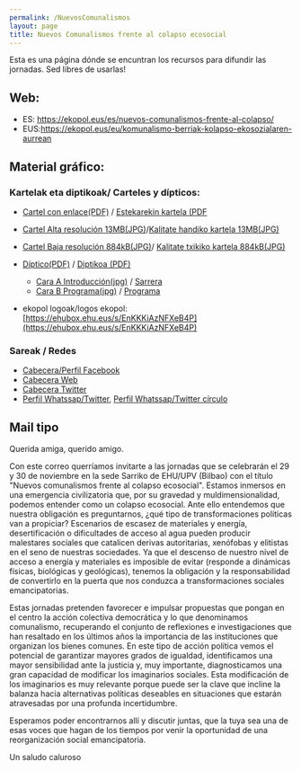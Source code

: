 ```yaml
---
permalink: /NuevosComunalismos
layout: page
title: Nuevos Comunalismos frente al colapso ecosocial
---
```


Esta es una página dónde se encuntran los recursos para difundir las jornadas. Sed libres de usarlas! 

## Web:
- ES: <https://ekopol.eus/es/nuevos-comunalismos-frente-al-colapso/>
- EUS:<https://ekopol.eus/eu/komunalismo-berriak-kolapso-ekosozialaren-aurrean> 



## Material gráfico:

### Kartelak eta diptikoak/ Carteles y dípticos:

- [Cartel con enlace(PDF)](https://ekopol.eus/wp-content/uploads/2021/09/Cartel-Castellano-enlace.pdf) / [Estekarekin kartela (PDF](https://ekopol.eus/wp-content/uploads/2021/09/CarteL-EUSKERA-enlace.pdf)
- [Cartel Alta resolución 13MB(JPG)](https://ekopol.eus/wp-content/uploads/2021/09/CARTEL-A3-COMUNALISMOS-CASTELLANO-300ppp-scaled.jpg)/[Kalitate handiko kartela 13MB(JPG)](https://ekopol.eus/wp-content/uploads/2021/09/CARTEL-A3-COMUNALISMOS-EUSKERA-300ppp-scaled.jpg)
- [Cartel Baja resolución 884kB(JPG)](https://ehubox.ehu.eus/s/cTDPZYZTa2rojFc)/ [Kalitate txikiko kartela 884kB(JPG)](https://ehubox.ehu.eus/s/9BtffAKy7oiGSa7)
- [Díptico(PDF)](https://ekopol.eus/wp-content/uploads/2021/09/Diptico-Castellano-PDF.pdf) / [Diptikoa (PDF)](https://ehubox.ehu.eus/s/SmoQeGM8WC8WtQF)
	- [Cara A Introducción(jpg)](https://ehubox.ehu.eus/s/AHsbn58w2CsmS96) / [Sarrera](https://ehubox.ehu.eus/s/sCFBpW3P2k6nHRe)
	- [Cara B Programa(jpg)](https://ehubox.ehu.eus/s/b9cezoxzB82D6qm) / [Programa](https://ehubox.ehu.eus/s/g7ewDRsCYwmzFQ3)

- ekopol logoak/logos ekopol: [https://ehubox.ehu.eus/s/EnKKKiAzNFXeB4P](https://ehubox.ehu.eus/s/EnKKKiAzNFXeB4P)

### Sareak / Redes
- [Cabecera/Perfil Facebook](https://ehubox.ehu.eus/s/6y3DZ5aD5BiXwEe)
- [Cabecera Web](https://ehubox.ehu.eus/s/ckcipcF6mxsjLZR)
- [Cabecera Twitter](https://ehubox.ehu.eus/s/d2JrwqF7y6HowxA)
- [Perfil Whatssap/Twitter](https://ehubox.ehu.eus/s/JsBGErZJpjr6YDc), [Perfil Whatssap/Twitter círculo](https://ehubox.ehu.eus/s/Dim59Q4kmT4dG9i)

## Mail tipo

Querida amiga, querido amigo.

Con este correo querríamos invitarte a las jornadas que se celebrarán el 29 y 30 de noviembre en la sede Sarriko de EHU/UPV (Bilbao) con el título "Nuevos comunalismos frente al colapso ecosocial". Estamos inmersos en una emergencia civilizatoria que, por su gravedad y muldimensionalidad, podemos entender como un colapso ecosocial. Ante ello entendemos que nuestra obligación es preguntarnos, ¿qué tipo de transformaciones políticas van a propiciar? Escenarios de escasez de materiales y energía, desertificación o dificultades de acceso al agua pueden producir malestares sociales que catalicen derivas autoritarias, xenófobas y elitistas en el seno de nuestras sociedades. Ya que el descenso de nuestro nivel de acceso a energía y materiales es imposible de evitar (responde a dinámicas físicas, biológicas y geológicas), tenemos la obligación y la responsabilidad de convertirlo en la puerta que nos conduzca a transformaciones sociales emancipatorias.

Estas jornadas pretenden favorecer e impulsar propuestas que pongan en el centro la acción colectiva democrática y lo que denominamos comunalismo, recuperando el conjunto de reflexiones e investigaciones que han resaltado en los últimos años la importancia de las instituciones que organizan los bienes comunes. En este tipo de acción política vemos el potencial de garantizar mayores grados de igualdad, identificamos una mayor sensibilidad ante la justicia y, muy importante, diagnosticamos una gran capacidad de modificar los imaginarios sociales. Esta modificación de los imaginarios es muy relevante porque puede ser la clave que incline la balanza hacia alternativas políticas deseables en situaciones que estarán atravesadas por una profunda incertidumbre.

Esperamos poder encontrarnos allí y discutir juntas, que la tuya sea una de esas voces que hagan de los tiempos por venir la oportunidad de una reorganización social emancipatoria.

Un saludo caluroso
